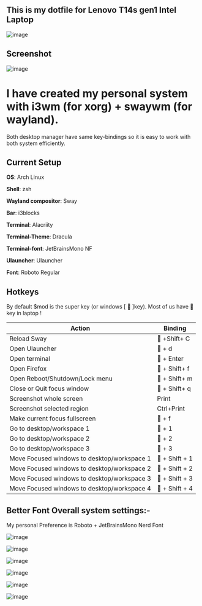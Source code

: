 ## This is my dotfile for Lenovo T14s gen1 Intel Laptop

![image](https://user-images.githubusercontent.com/49124888/144162422-b494e470-9caa-45f5-8869-17de3256fc53.png)

## Screenshot
![image](https://user-images.githubusercontent.com/49124888/144490104-b86aa511-e032-4c5b-ad33-70ecb4ccb9cd.png)



# I have created my personal system with i3wm (for xorg) + swaywm (for wayland).
Both desktop manager have same key-bindings so it is easy to work with both system efficiently.

## Current Setup

**OS**: Arch Linux

**Shell**: zsh

**Wayland compositor**: Sway

**Bar**: i3blocks

**Terminal**: Alacriity

**Terminal-Theme**: Dracula

**Terminal-font**: JetBrainsMono NF

**Ulauncher**: Ulauncher

**Font**: Roboto Regular


## Hotkeys

By default $mod is the super key (or windows [  ]key).
Most of us have  key in laptop !

| Action                                          | Binding             |
| ----------------------------------------------- | ------------------- |
| Reload Sway                                     |  +Shift+ C         |
| Open Ulauncher                                  |  + d               |
| Open terminal                                   |  + Enter           |
| Open Firefox						                        |  + Shift+ f        |
| Open Reboot/Shutdown/Lock menu	                |  + Shift+ m        |
| Close or Quit focus window				              |  + Shift+ q        |
| Screenshot whole screen                         |     Print           |
| Screenshot selected region                      | Ctrl+Print          |
| Make current focus fullscreen                   |  + f               |
| Go to desktop/workspace 1						            |  + 1               |
| Go to desktop/workspace 2						            |  + 2               |
| Go to desktop/workspace 3						            |  + 3               |
| Move Focused windows to desktop/workspace 1	    |  + Shift + 1       |
| Move Focused windows to desktop/workspace 2	    |  + Shift + 2       |
| Move Focused windows to desktop/workspace 3	    |  + Shift + 3       |
| Move Focused windows to desktop/workspace 4	    |  + Shift + 4       |


## Better Font Overall system settings:-
My personal Preference is Roboto + JetBrainsMono Nerd Font

![image](https://user-images.githubusercontent.com/49124888/144489476-ec85615f-ce5e-4289-a17a-8433e078e1a5.png)

![image](https://user-images.githubusercontent.com/49124888/144489574-93be027a-a100-476b-ad20-f9b16ad6ddde.png)

![image](https://user-images.githubusercontent.com/49124888/144489616-25b7c2a2-feac-4b22-af7f-6c9c24e69a77.png)

![image](https://user-images.githubusercontent.com/49124888/144489757-4489ee1e-b27d-4806-8d40-11f860d37efa.png)

![image](https://user-images.githubusercontent.com/49124888/145469851-dc894c54-32da-417c-b383-01a7ed8c1d08.png)

![image](https://user-images.githubusercontent.com/49124888/145469866-ad37bf24-e366-4d63-a81e-c145f619a396.png)




